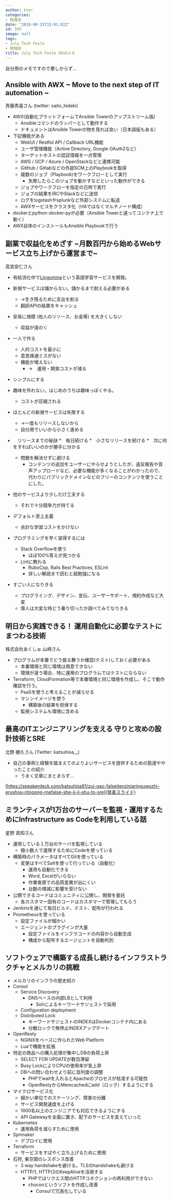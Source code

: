 ```yaml
---
author: kter
categories:
- 勉強会
date: "2018-08-25T15:01:02Z"
id: 595
image: null
tags:
- July Tech Festa
- 勉強会
title: July Tech Festa 2018メモ
---
```

自分用のメモですので悪しからず…

## Ansible with AWX ~ Move to the next step of IT automation ~

斉藤秀喜さん (twitter: saito_hideki)



* AWX(自動化プラットフォームでAnsible Towerのアップストリーム版)
    * Ansibleコマンドのラッパーとして動作する
    * ドキュメントはAnsible Towerの物を見れば良い（日本語版もある）
* 下記機能がある
    * WebUI / Restful API / Callback URL機能
    * ユーザ管理機能（Active Directory, Google OAuth2など）
    * ターゲットホストの認証情報を一点管理
    * AWS / GCP / Azure / OpenStackなどと連携可能
    * GitHub / Gitlabなどの外部SCM上のPlaybookを取得
    * 複数のジョブ（Playbook)をワークフローとして実行
        * 失敗したらこのジョブを動かすなどといった動作ができる
    * ジョブやワークフローを指定の日時で実行
    * ジョブの結果をIRCやSlackなどに送信
    * ログをlogstashやsplunkなど外部システムに転送
    * AWXサービスをクラスタ化（HAではなくマルチノード構成）
* dockerとpython-docker-pyが必要（Ansible Towerと違ってコンテナ上で動く）
* AWX自体のインストールもAnsible Playbookで行う

## 副業で収益化をめざす ~月数百円から始めるWebサービス立ち上げから運営まで~

高宮安仁さん

* 有給消化中で[Lingomine](https://lingomine.io/)という英語学習サービスを開発。

* 新規サービスは儲からない。儲かるまで耐える必要がある
    * →生き残るために支出を削る
    * 翻訳APIの結果をキャッシュ
* 安易に規模 (他人のリソース、お金等) を大きくしない
    * 収益が遠のく
* 一人で作る
    * 人的コストを最小に
    * 意思疎通ミスがない
    * 機能が増えない
        * →　運用・開発コストが減る
* シンプルにする
* 趣味を外れない。はじめのうちは趣味っぽくやる。
    * コストが圧縮される
* ほとんどの新規サービスは失敗する
    * →一度もリリースしないから
    * 自分用でいいから小さく進める
* 　リリースまでの秘訣
    *　毎日続ける
    *　小さなリリースを続ける
        *　次に何をすればいいのかが勝手に分かる
    * 問題を解決せずに避ける
        * コンテンツの追加をユーザーにやらせようとしたが、違反報告や音声アップロードなど、必要な機能が多くなることがわかったので、代わりにパブリックドメインなどのフリーのコンテンツを使うことにした。
* 他のサービスより少しだけ工夫する
    * それで十分競争力が持てる
* デフォルト至上主義
    * 余計な学習コストをかけない
* プログラミングを早く習得するには
    * Stack Overflowを使う
        * ほぼ100%答えが見つかる
    * Lintに教わる
        * RuboCop, Rails Best Practices, ESLint
        * 詳しい解説まで読むと超勉強になる
* すごい人になりきる
    * プログラミング、デザイン、宣伝、ユーザーサポート、規約作成など大変
    * 偉人は大変な時どう乗り切ったか調べてみてなりきる

## 明日から実践できる！ 運用自動化に必要なテストにまつわる技術

株式会社あくしゅ 山崎さん

* プログラムが本番でどう振る舞うか確認(テスト)しておく必要がある
    * 本番環境と同じ環境は用意できない
    * 環境が違う場合、特に運用のプログラムではテストにならない
* Terraform, CloudFormation等で本番環境と同じ環境を作成し、そこで動作確認を行う。
    * PaaSを使うと考えることが減らせる
    * マシンイメージを使う
        * 構築後の結果を担保する
    * 監視システムも環境に含める　

## 最高のITエンジニアリングを支える 守りと攻めの設計技術とSRE

北野 勝久さん (Twitter: katsuhisa__)

* 自己の事例と経験を踏まえてのよりよいサービスを提供するための筋道ややったことの紹介
    * うまく文章にまとまらず…

[https://speakerdeck.com/katsuhisa91/zui-gao-falseitenziniaringuwozhi-erushou-ritogong-mefalse-she-ji-ji-shu-to-sre](発表スライド)

## ミランティスが1万台のサーバーを監視・運用するためにInfrastructure as Codeを利用している話

星野 真知さん

* 運用している１万台のサーバを監視している
    * 極小数人で運用するためにCodeを使っている
* 構築時のパラメータはすべてGitを使っている
    * 変更はすべてSaltを使って行っている（自動化）
        * 運用も自動化できる
        * Word, Excelがいらない
        * 作業者感での品質差異が出にくい
        * 台数の増減に影響を受けない
* 公開できるコードはコミュニティに公開し、開発を委託
    * 各カスタマー固有のコードはカスタマーで管理してもらう
* Jenkinsを通じて毎日ビルド、テスト、配布が行われる
* Prometheusを使っている
    * 設定ファイルが細かい
    * エージェントのプラグインが大量
        * 設定ファイルをインフラコードの内容から自動生成
        * 構成から配布するエージェントを自動判別　 

## ソフトウェアで構築する成長し続けるインフラストラクチャとメルカリの挑戦

* メルカリのインフラの歴史紹介
* Consul
    * Service Discovery
        * DNSベースの内部LBとして利用
            * Solrによるキーワードサジェストで採用
    * Configuration deployment
    * Distributed Lock
        * キーワードサジェストのINDEXはDockerコンテナ内にある
        * 分散ロックで無停止INDEXアップデート
* OpenResty
    * NGINXをベースに作られたWeb Platform
    * Luaで機能を拡張
* 特定の商品への購入処理が集中しDBの負荷上昇
    * SELECT FOR UPDATEが数百滞留
    * Busy LockによりCPUの使用率が急上昇
    * DBへの問い合わせより前に並列度の調整
        * PHPでwaitを入れるとApacheのプロセスが枯渇する可能性
        * OpenRestyからMemcachedにadd（ロック）するようにする
* マイクロサービス化
    * 細かい単位でのスケーリング、障害の分離
    * サービス開発速度を上げる
    * 1000名以上のエンジニアでも対応できるようにする
    * API Gatewayを全面に置き、配下のサービスを変えていった
* Kubernetes
    * 運用負荷を減らすために使用
* Spinnaker
    * デプロイに使用
* Terraform
    * サービスをすばやく立ち上げるために使用
* 石狩, 東京間のレスポンス改善
    * 3 way handshakeを避ける。TLSのhandshakeも避ける
    * HTTP/1, HTTP/2のKeepAliveを活用する
        * PHPではリクエス間のHTTPコネクションの再利用ができない
        * choconというソフトを作成し改善
            * Consulで冗長化している

